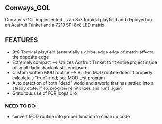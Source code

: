 ## Conways_GOL
Conway's GOL implemented as an 8x8 toroidal playfield and deployed on an Adafruit Trinket and a 7219 SPI 8x8 LED matrix.

## FEATURES
- 8x8 Toroidal playfield (essentially a globe; edge edge of matrix affects the opposite edge
- Extremely compact
--> Utilizes Adafruit Trinket to fit entire project inside of small Radioshack plastic enclosure
- Custom written MOD routine
--> Built-in MOD routine doesn't properly calculate a "true" mod; see MOD test program
- Auto detection of both "dead" world and a world that has settled into a steady state; if so, program reinitializes and runs again
- Gratuitous use of FOR loops 0_o

### NEED TO DO:
- convert MOD routine into proper function to clean up code
